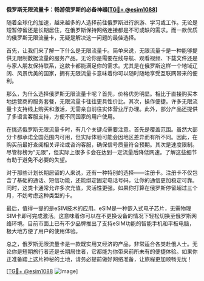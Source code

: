 **俄罗斯无限流量卡：畅游俄罗斯的必备神器[[TG💪+ @esim1088](https://t.me/s/esim1088)]**

随着全球化的加速，越来越多的人选择前往俄罗斯进行旅游、学习或工作。无论是短暂停留还是长期居住，在俄罗斯保持网络连接都是不可或缺的需求。而一款优质的俄罗斯无限流量卡，无疑是解决这一问题的最佳选择。

首先，让我们来了解一下什么是无限流量卡。简单来说，无限流量卡是一种能够提供无限制数据流量的服务产品。无论你是需要在线导航、观看视频、下载文件还是与家人朋友保持联系，这款卡都能满足你的需求。尤其是在俄罗斯这样一个地域辽阔、风景优美的国家，拥有无限流量卡意味着你可以随时随地享受互联网带来的便利。

那么，为什么选择俄罗斯无限流量卡呢？首先，价格优势明显。相比于直接购买本地运营商的服务套餐，无限流量卡往往更具性价比。其次，操作便捷。许多无限流量卡支持线上购买和激活，无需亲自前往实体营业厅办理。此外，部分产品还提供了多语言客服支持，方便不同国家的用户使用。

在挑选俄罗斯无限流量卡时，有几个关键点需要注意。首先是覆盖范围。虽然大部分卡都承诺全国范围内可用，但实际体验可能会因地区差异而有所不同。因此，在购买前最好查阅相关评论或咨询客服，确保信号质量符合预期。其次是速度限制。尽管标榜为“无限”，但实际上很多卡会在达到一定流量后降低网速。了解这些细节有助于避免不必要的失望。

对于那些计划长期居留的人来说，还有一种特别的选择——注册卡。注册卡不仅包含了基础的通话、短信功能，还能绑定固定电话号码，让你的通信更加稳定可靠。同时，这类卡通常允许多次充值，灵活性更强。如果你打算在俄罗斯停留超过三个月，不妨考虑这种类型的卡。

最后，值得一提的是eSIM技术的应用。eSIM是一种嵌入式电子芯片，无需物理SIM卡即可完成激活。这意味着你可以在不更换设备的情况下轻松切换至俄罗斯网络环境。目前市面上已有不少品牌推出了支持eSIM功能的智能手机和平板电脑，极大地方便了用户的使用体验。

总之，俄罗斯无限流量卡是一款既实用又经济的产品，非常适合各类赴俄人士。无论你是短期旅行者还是长期居住者，它都能为你带来前所未有的便捷体验。如果你正准备踏上这片神秘的土地，请务必提前做好网络准备，让旅程更加顺畅无忧！

[[TG💪+ @esim1088](https://t.me/s/esim1088) ![Image](https://i.postimg.cc/4NQfJmqS/Snipaste-2025-05-13-00-14-12.png)]